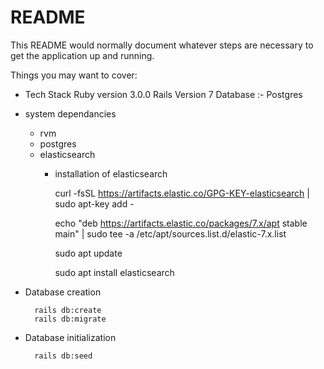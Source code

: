 # README

This README would normally document whatever steps are necessary to get the
application up and running.

Things you may want to cover:

* Tech Stack
	Ruby version 3.0.0
	Rails Version 7
	Database :- Postgres


* system dependancies
	* rvm
	* postgres
	* elasticsearch
		- installation of elasticsearch
			
			curl -fsSL https://artifacts.elastic.co/GPG-KEY-elasticsearch | sudo apt-key add -
	
			echo "deb https://artifacts.elastic.co/packages/7.x/apt stable main" | sudo tee -a /etc/apt/sources.list.d/elastic-7.x.list
	
			sudo apt update
	
			sudo apt install elasticsearch


* Database creation
	
		rails db:create
		rails db:migrate

* Database initialization
		
		rails db:seed

